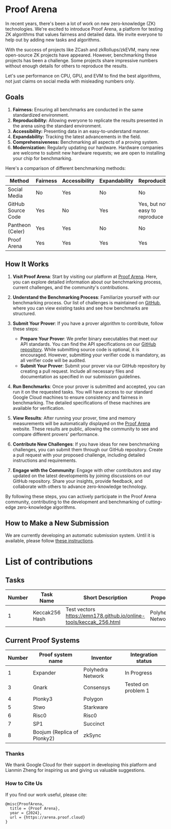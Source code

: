 # Proof Arena
In recent years, there's been a lot of work on new zero-knowledge (ZK) technologies. We're excited to introduce Proof Arena, a platform for testing ZK algorithms that values fairness and detailed data. We invite everyone to help out by adding new tasks and algorithms. 

With the success of projects like ZCash and zkRollups/zkEVM, many new open-source ZK projects have appeared. However, benchmarking these projects has been a challenge. Some projects share impressive numbers without enough details for others to reproduce the results.

Let's use performance on CPU, GPU, and EVM to find the best algorithms, not just claims on social media with misleading numbers only.

## Goals
1. **Fairness:** Ensuring all benchmarks are conducted in the same standardized environment.
2. **Reproducibility:** Allowing everyone to replicate the results presented in the arena using the standard environment.
3. **Accessibility:** Presenting data in an easy-to-understand manner.
4. **Expandability:** Tracking the latest advancements in the field.
5. **Comprehensiveness:** Benchmarking all aspects of a proving system.
6. **Modernization:** Regularly updating our hardware. Hardware companies are welcome to submit new hardware requests; we are open to installing your chip for benchmarking.

Here's a comparison of different benchmarking methods:

| Method             | Fairness | Accessibility | Expandability | Reproducibility | Modernization | Comprehensiveness |
| ------------------ | -------- | ------------- | ------------- | --------------- | ------------- | ----------------- |
| Social Media       | No       | Yes           | No            | No              | No            | No                |
| GitHub Source Code | Yes      | No            | Yes           | Yes, but not easy to reproduce            | No            | Yes               |
| Pantheon (Celer)   | Yes      | Yes           | No            | No              | No            | Yes               |
| Proof Arena        | Yes      | Yes           | Yes           | Yes             | Yes           | Yes               |

## How It Works

1. **Visit Proof Arena**: Start by visiting our platform at [Proof Arena](https://arena.proof.cloud). Here, you can explore detailed information about our benchmarking process, current challenges, and the community's contributions.

2. **Understand the Benchmarking Process**: Familiarize yourself with our benchmarking process. Our list of challenges is maintained on [GitHub](https://github.com/PolyhedraZK/proof-arena), where you can view existing tasks and see how benchmarks are structured.

3. **Submit Your Prover**: If you have a prover algorithm to contribute, follow these steps:
   - **Prepare Your Prover**: We prefer binary executables that meet our API standards. You can find the API specifications on our [GitHub repository](https://github.com/PolyhedraZK/proof-arena). While submitting source code is optional, it is encouraged. However, submitting your verifier code is mandatory, as all verifier code will be audited.
   - **Submit Your Prover**: Submit your prover via our GitHub repository by creating a pull request. Include all necessary files and documentation as specified in our submission guidelines.

4. **Run Benchmarks**: Once your prover is submitted and accepted, you can run it on the requested tasks. You will have access to our standard Google Cloud machines to ensure consistency and fairness in benchmarking. The detailed specifications of these machines are available for verification.

5. **View Results**: After running your prover, time and memory measurements will be automatically displayed on the [Proof Arena](https://arena.proof.cloud) website. These results are public, allowing the community to see and compare different provers' performance.

6. **Contribute New Challenges**: If you have ideas for new benchmarking challenges, you can submit them through our GitHub repository. Create a pull request with your proposed challenge, including detailed instructions and requirements.

7. **Engage with the Community**: Engage with other contributors and stay updated on the latest developments by joining discussions on our GitHub repository. Share your insights, provide feedback, and collaborate with others to advance zero-knowledge technology.

By following these steps, you can actively participate in the Proof Arena community, contributing to the development and benchmarking of cutting-edge zero-knowledge algorithms.


## How to Make a New Submission
We are currently developing an automatic submission system. Until it is available, please follow [these instructions](https://github.com/PolyhedraZK/proof-arena/blob/main/docs/how_to_contribute.md).

# List of contributions

## Tasks
| Number | Task Name      | Short Description                                                  | Proposer          | Status | Link |
| ------ | -------------- | ------------------------------------------------------------------ | ----------------- | ------ | ---- |
| 1      | Keccak256 Hash | Test vectors https://emn178.github.io/online-tools/keccak_256.html | Polyhedra Network | Draft  |      |



## Current Proof Systems

| Number | Proof system name           | Inventor          | Integration status  |
| ------ | --------------------------- | ----------------- | ------------------- |
| 1      | Expander                    | Polyhedra Network | In Progress         |
| 3      | Gnark                       | Consensys         | Tested on problem 1 |
| 4      | Plonky3                     | Polygon           |                     |
| 5      | Stwo                        | Starkware         |                     |
| 6      | Risc0                       | Risc0             |                     |
| 7      | SP1                         | Succinct          |                     |
| 8      | Boojum (Replica of Plonky2) | zkSync            |                     |


### Thanks

We thank Google Cloud for their support in developing this platform and Lianmin Zheng for inspiring us and giving us valuable suggestions.

### How to Cite Us

If you find our work useful, please cite:
```
@misc{ProofArena,
  title = {Proof Arena},
  year = {2024},
  url = {https://arena.proof.cloud}
}
```
